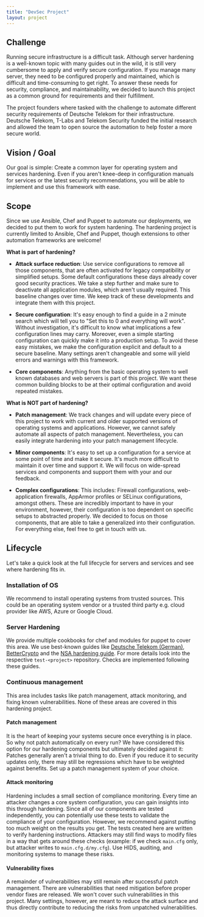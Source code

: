 ```yaml
---
title: "DevSec Project"
layout: project
---
```


## Challenge

Running secure infrastructure is a difficult task. Although server hardening is a well-known topic with many guides out in the wild, it is still very cumbersome to apply and verify secure configuration. If you manage many server, they need to be configured properly and maintained, which is difficult and time-consuming to get right. To answer these needs for security, compliance, and maintainability, we decided to launch this project as a common ground for requirements and their fulfillment.

The project founders where tasked with the challenge to automate different security requirements of Deutsche Telekom for their infrastructure. Deutsche Telekom, T-Labs and Telekom Security funded the initial research and allowed the team to open source the automation to help foster a more secure world.

## Vision / Goal

Our goal is simple: Create a common layer for operating system and services hardening. Even if you aren't knee-deep in configuration manuals for services or the latest security recommendations, you will be able to implement and use this framework with ease.

## Scope

Since we use Ansible, Chef and Puppet to automate our deployments, we decided to put them to work for system hardening. The hardening project is currently limited to Ansible, Chef and Puppet, though extensions to other automation frameworks are welcome!

**What is part of hardening?**

* **Attack surface reduction**: Use service configurations to remove all those components, that are often activated for legacy compatibility or simplified setups. Some default configurations these days already cover good security practices. We take a step further and make sure to deactivate all application modules, which aren't usually required. This baseline changes over time. We keep track of these developments and integrate them with this project.

* **Secure configuration**: It's easy enough to find a guide in a 2 minute search which will tell you to "Set this to 0 and everything will work". Without investigation, it's difficult to know what implications a few configuration lines may carry. Moreover, even a simple starting configuration can quickly make it into a production setup. To avoid these easy mistakes, we make the configuration explicit and default to a secure baseline. Many settings aren't changeable and some will yield errors and warnings with this framework.

* **Core components**: Anything from the basic operating system to well known databases and web servers is part of this project. We want these common building blocks to be at their optimal configuration and avoid repeated mistakes.

**What is NOT part of hardening?**

* **Patch management**: We track changes and will update every piece of this project to work with current and older supported versions of operating systems and applications. However, we cannot safely automate all aspects of patch management. Nevertheless, you can easily integrate hardening into your patch management lifecycle.

* **Minor components**: It's easy to set up a configuration for a service at some point of time and make it secure. It's much more difficult to maintain it over time and support it. We will focus on wide-spread services and components and support them with your and our feedback.

* **Complex configurations**: This includes: Firewall configurations, web-application firewalls, AppArmor profiles or SELinux configurations, amongst others. These are incredibly important to have in your environment, however, their configuration is too dependent on specific setups to abstracted properly. We decided to focus on those components, that are able to take a generalized into their configuration. For everything else, feel free to get in touch with us.

## Lifecycle

Let's take a quick look at the full lifecycle for servers and services and see where hardening fits in.

### Installation of OS

We recommend to install operating systems from trusted sources. This could be an operating system vendor or a trusted third party e.g. cloud provider like AWS, Azure or Google Cloud.

### Server Hardening

We provide multiple cookbooks for chef and modules for puppet to cover this area. We use best-known guides like [Deutsche Telekom (German)](http://www.telekom.com/static/-/155996/7/technische-sicherheitsanforderungen-si), [BetterCrypto](https://bettercrypto.org/) and the [NSA hardening guide](http://www.nsa.gov/ia/_files/os/redhat/NSA_RHEL_5_GUIDE_v4.2.pdf). For more details look into the respective `test-<project>` repository. Checks are implemented following these guides.

### Continuous management

This area includes tasks like patch management, attack monitoring, and fixing known vulnerabilities. None of these areas are covered in this hardening project.

#### Patch management

It is the heart of keeping your systems secure once everything is in place. So why not patch automatically on every run? We have considered this option for our hardening components but ultimately decided against it: Patches generally aren't a trivial thing to do. Even if you reduce it to security updates only, there may still be regressions which have to be weighted against benefits. Set up a patch management system of your choice.

#### Attack monitoring

Hardening includes a small section of compliance monitoring. Every time an attacker changes a core system configuration, you can gain insights into this through hardening. Since all of our components are tested independently, you can potentially use these tests to validate the compliance of your configuration. However, we recommend against putting too much weight on the results you get. The tests created here are written to verify hardening instructions. Attackers may still find ways to modify files in a way that gets around these checks (example: if we check `main.cfg` only, but attacker writes to `main.cfg.d/my.cfg`). Use HIDS, auditing, and monitoring systems to manage these risks.

#### Vulnerability fixes

A remainder of vulnerabilities may still remain after successful patch management. There are vulnerabilities that need mitigation before proper vendor fixes are released. We won't cover such vulnerabilities in this project. Many settings, however, are meant to reduce the attack surface and thus directly contribute to reducing the risks from unpatched vulnerabilities.
